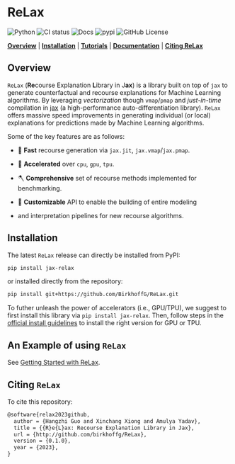 ReLax
================

<!-- WARNING: THIS FILE WAS AUTOGENERATED! DO NOT EDIT! -->

![Python](https://img.shields.io/pypi/pyversions/jax-relax.svg) ![CI
status](https://github.com/BirkhoffG/ReLax/actions/workflows/test.yaml/badge.svg)
![Docs](https://github.com/BirkhoffG/ReLax/actions/workflows/deploy.yaml/badge.svg)
![pypi](https://img.shields.io/pypi/v/jax-relax.svg) ![GitHub
License](https://img.shields.io/github/license/BirkhoffG/ReLax.svg)

[**Overview**](#overview) \| [**Installation**](#installation) \|
[**Tutorials**](https://birkhoffg.github.io/ReLax/tutorials/getting_started.html)
\| [**Documentation**](https://birkhoffg.github.io/ReLax/) \| [**Citing
ReLax**](#citing-relax)

## Overview

`ReLax` (**Re**course Explanation **L**ibrary in J**ax**) is a library
built on top of `jax` to generate counterfactual and recourse
explanations for Machine Learning algorithms. By leveraging
*vectorization* though `vmap`/`pmap` and *just-in-time* compilation in
[jax](https://jax.readthedocs.io/en/latest/) (a high-performance
auto-differentiation library). `ReLax` offers massive speed improvements
in generating individual (or local) explanations for predictions made by
Machine Learning algorithms.

Some of the key features are as follows:

- 🏃 **Fast** recourse generation via `jax.jit`, `jax.vmap`/`jax.pmap`.

- 🚀 **Accelerated** over `cpu`, `gpu`, `tpu`.

- 🪓 **Comprehensive** set of recourse methods implemented for
  benchmarking.

- 👐 **Customizable** API to enable the building of entire modeling

- and interpretation pipelines for new recourse algorithms.

## Installation

The latest `ReLax` release can directly be installed from PyPI:

``` bash
pip install jax-relax
```

or installed directly from the repository:

``` bash
pip install git+https://github.com/BirkhoffG/ReLax.git 
```

To futher unleash the power of accelerators (i.e., GPU/TPU), we suggest
to first install this library via `pip install jax-relax`. Then, follow
steps in the [official install
guidelines](https://github.com/google/jax#installation) to install the
right version for GPU or TPU.

## An Example of using `ReLax`

See [Getting Started with
ReLax](https://birkhoffg.github.io/ReLax/tutorials/getting_started.html).

## Citing `ReLax`

To cite this repository:

``` latex
@software{relax2023github,
  author = {Hangzhi Guo and Xinchang Xiong and Amulya Yadav},
  title = {{R}e{L}ax: Recourse Explanation Library in Jax},
  url = {http://github.com/birkhoffg/ReLax},
  version = {0.1.0},
  year = {2023},
}
```

